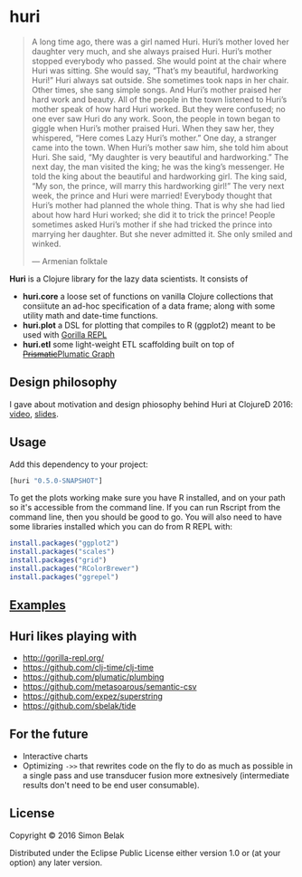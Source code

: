 # huri

> A long time ago, there was a girl named Huri. Huri’s mother loved her daughter very much, and she always praised Huri. Huri’s mother stopped everybody who passed. She would point at the chair where Huri was sitting. She would say, “That’s my beautiful, hardworking Huri!” Huri always sat outside. She sometimes took naps in her chair. Other times, she sang simple songs. And Huri’s mother praised her hard work and beauty. All of the people in the town listened to Huri’s mother speak of how hard Huri worked. But they were confused; no one ever saw Huri do any work. Soon, the people in town began to giggle when Huri’s mother praised Huri. When they saw her, they whispered, “Here comes Lazy Huri’s mother.” One day, a stranger came into the town. When Huri’s mother saw him, she told him about Huri. She said, “My daughter is very beautiful and hardworking.” The next day, the man visited the king; he was the king’s messenger. He told the king about the beautiful and hardworking girl. The king said, “My son, the prince, will marry this hardworking girl!” The very next week, the prince and Huri were married! Everybody thought that Huri’s mother had planned the whole thing. That is why she had lied about how hard Huri worked; she did it to trick the prince! People sometimes asked Huri’s mother if she had tricked the prince into marrying her daughter. But she never admitted it. She only smiled and winked.
>
> — Armenian folktale

__Huri__ is a Clojure library for the lazy data scientists. It consists of
* __huri.core__ a loose set of functions on vanilla Clojure collections that consiitute an ad-hoc specification of a data frame; along with some utility math and date-time functions.
* __huri.plot__ a DSL for plotting that compiles to R (ggplot2) meant to be used with [Gorilla REPL](gorilla-repl.org)
* __huri.etl__ some light-weight ETL scaffolding built on top of [~~Prismatic~~Plumatic Graph](https://github.com/plumatic/plumbing)

## Design philosophy

I gave about motivation and design phiosophy behind Huri at ClojureD 2016: [video](https://www.youtube.com/watch?v=PSTSO8K80U4), [slides](http://www.slideshare.net/simonbelak/doing-data-science-with-clojure).

## Usage

Add this dependency to your project:

```clj
[huri "0.5.0-SNAPSHOT"]
```

To get the plots working make sure you have R installed, and on your path so it's accessible from the command line. If you can run Rscript from the command line, then you should be good to go. You will also need to have some libraries installed which you can do from R REPL with:
```r
install.packages("ggplot2")
install.packages("scales")
install.packages("grid")
install.packages("RColorBrewer")
install.packages("ggrepel")
```

## [Examples](http://viewer.gorilla-repl.org/view.html?source=github&user=sbelak&repo=huri&path=examples/examples.cljw)

## Huri likes playing with

* http://gorilla-repl.org/
* https://github.com/clj-time/clj-time
* https://github.com/plumatic/plumbing
* https://github.com/metasoarous/semantic-csv
* https://github.com/expez/superstring
* https://github.com/sbelak/tide

## For the future

* Interactive charts
* Optimizing `->>` that rewrites code on the fly to do as much as possible in a single pass and use transducer fusion more extnesively (intermediate results don't need to be end user consumable).


## License

Copyright © 2016 Simon Belak

Distributed under the Eclipse Public License either version 1.0 or (at
your option) any later version.
